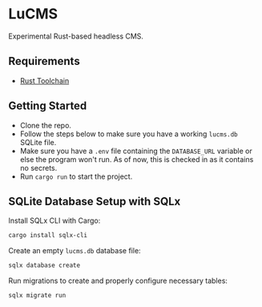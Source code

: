 # LuCMS

Experimental Rust-based headless CMS.

## Requirements
- [Rust Toolchain](https://www.rust-lang.org/tools/install)

## Getting Started
- Clone the repo.
- Follow the steps below to make sure you have a working `lucms.db` SQLite file.
- Make sure you have a `.env` file containing the `DATABASE_URL` variable or else the program won't run. As of now, this is checked in as it contains no secrets.
- Run `cargo run` to start the project.

## SQLite Database Setup with SQLx

Install SQLx CLI with Cargo:
```sh
cargo install sqlx-cli
```

Create an empty `lucms.db` database file:
```sh
sqlx database create
```

Run migrations to create and properly configure necessary tables:
```sh
sqlx migrate run
```

